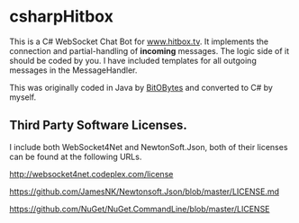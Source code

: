 # csharpHitbox

This is a C# WebSocket Chat Bot for www.hitbox.tv. It implements the connection and partial-handling of **incoming** messages. The logic side of it should be coded by you. I have included templates for all outgoing messages in the MessageHandler.

This was originally coded in Java by [BitOBytes](www.twitter.com/bitobytes) and converted to C# by myself. 

## Third Party Software Licenses.

I include both WebSocket4Net and NewtonSoft.Json, both of their licenses can be found at the following URLs.

http://websocket4net.codeplex.com/license

https://github.com/JamesNK/Newtonsoft.Json/blob/master/LICENSE.md

https://github.com/NuGet/NuGet.CommandLine/blob/master/LICENSE
